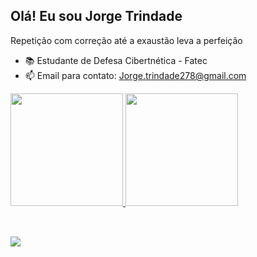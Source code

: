 ## Olá! Eu sou Jorge Trindade
Repetição com correção até a exaustão leva a perfeição


- 📚 Estudante de Defesa Cibertnética - Fatec
- 📫 Email para contato: Jorge.trindade278@gmail.com
<div>
  <a href="https://github.com/JorgeTrindadeDev">
  <img height="180em" src="https://github-readme-stats.vercel.app/api?username=JorgeTrindadeDev&show_icons=true&theme=dark&include_all_commits=true&count_private=true"/>
  <img height="180em" src="https://github-readme-stats.vercel.app/api/top-langs/?username=JorgeTrindadeDev&layout=compact&langs_count=7&theme=dark"/>
</div>
<div style="display: inline_block"><br>
 
  
</div>
  
  ##
  
  <div>
    <a href="https://www.linkedin.com/in/jorge-trindade-b88524159" target="_blank"><img src="https://img.shields.io/badge/-LinkedIn-%230077B5?style=for-the-badge&logo=linkedin&logoColor=white" target="_blank"></a> 
  </div>
<!---
JorgeTrindadeDev/JorgeTrindadeDev is a ✨ special ✨ repository because its `README.md` (this file) appears on your GitHub profile.
You can click the Preview link to take a look at your changes.
--->
